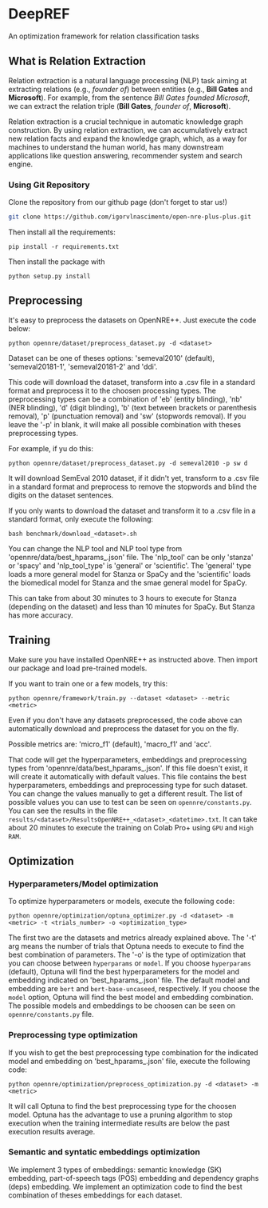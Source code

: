 # DeepREF

An optimization framework for relation classification tasks

## What is Relation Extraction

Relation extraction is a natural language processing (NLP) task aiming at extracting relations (e.g., *founder of*) between entities (e.g., **Bill Gates** and **Microsoft**). For example, from the sentence *Bill Gates founded Microsoft*, we can extract the relation triple (**Bill Gates**, *founder of*, **Microsoft**). 

Relation extraction is a crucial technique in automatic knowledge graph construction. By using relation extraction, we can accumulatively extract new relation facts and expand the knowledge graph, which, as a way for machines to understand the human world, has many downstream applications like question answering, recommender system and search engine. 

### Using Git Repository

Clone the repository from our github page (don't forget to star us!)

```bash
git clone https://github.com/igorvlnascimento/open-nre-plus-plus.git
```

Then install all the requirements:

```
pip install -r requirements.txt
```

Then install the package with 
```
python setup.py install
```

## Preprocessing

It's easy to preprocess the datasets on OpenNRE++. Just execute the code below:

```
python opennre/dataset/preprocess_dataset.py -d <dataset>
```

Dataset can be one of theses options: 'semeval2010' (default), 'semeval20181-1', 'semeval20181-2' and 'ddi'.

This code will download the dataset, transform into a .csv file in a standard format and preprocess it to the choosen processing types. The preprocessing types can be a combination of 'eb' (entity blinding), 'nb' (NER blinding), 'd' (digit blinding), 'b' (text between brackets or parenthesis removal), 'p' (punctuation removal) and 'sw' (stopwords removal). If you leave the '-p' in blank, it will make all possible combination  with theses preprocessing types. 

For example, if yu do this:
```
python opennre/dataset/preprocess_dataset.py -d semeval2010 -p sw d
```

It will download SemEval 2010 dataset, if it didn't yet, transform to a .csv file in a standard format and preprocess to remove the stopwords and blind the digits on the dataset sentences. 

If you only wants to download the dataset and transform it to a .csv file in a standard format, only execute the following:
```
bash benchmark/download_<dataset>.sh
```

You can change the NLP tool and NLP tool type from 'opennre/data/best_hparams_<dataset>.json' file. The 'nlp_tool' can be only 'stanza' or 'spacy' and 'nlp_tool_type' is 'general' or 'scientific'. The 'general' type loads a more general model for Stanza or SpaCy and the 'scientific' loads the biomedical model for Stanza and the smae general model for SpaCy.

This can take from about 30 minutes to 3 hours to execute for Stanza (depending on the dataset) and less than 10 minutes for SpaCy. But Stanza has more accuracy.

## Training

Make sure you have installed OpenNRE++ as instructed above. Then import our package and load pre-trained models.

If you want to train one or a few models, try this:
```
python opennre/framework/train.py --dataset <dataset> --metric <metric>
```

Even if you don't have any datasets preprocessed, the code above can automatically download and preprocess the dataset for you on the fly.

Possible metrics are: 'micro_f1' (default), 'macro_f1' and 'acc'.

That code will get the hyperparameters, embeddings and preprocessing types from 'opennre/data/best_hparams_<dataset>.json'. If this file doesn't exist, it will create it automatically with default values. This file contains the best hyperparameters, embeddings and preprocessing type for such dataset. You can change the values manually to get a different result. The list of possible values you can use to test can be seen on `opennre/constants.py`. You can see the results in the file `results/<dataset>/ResultsOpenNRE++_<dataset>_<datetime>.txt`. It can take about 20 minutes to execute the training on Colab Pro+ using `GPU` and `High RAM`.

## Optimization

### Hyperparameters/Model optimization

To optimize hyperparameters or models, execute the following code:
```
python opennre/optimization/optuna_optimizer.py -d <dataset> -m <metric> -t <trials_number> -o <optimization_type>
```

The first two are the datasets and metrics already explained above. The '-t' arg means the number of trials that Optuna needs to execute to find the best combination of parameters. The '-o' is the type of optimization that you can choose between `hyperparams` or `model`. If you choose `hyperparams` (default), Optuna will find the best hyperparameters for the model and embedding indicated on 'best_hparams_<dataset>.json' file. The default model and embedding are `bert` and `bert-base-uncaseed`, respectively. If you choose the `model` option, Optuna will find the best model and embedding combination. The possible models and embeddings to be choosen can be seen on `opennre/constants.py` file. 

### Preprocessing type optimization

If you wish to get the best preprocessing type combination for the indicated model and embedding on 'best_hparams_<dataset>.json' file, execute the following code:
```
python opennre/optimization/preprocess_optimization.py -d <dataset> -m <metric>
```

It will call Optuna to find the best preprocessing type for the choosen model. Optuna has the advantage to use a pruning algorithm to stop execution when the training intermediate results are below the past execution results average.

### Semantic and syntatic embeddings optimization

We implement 3 types of embeddings: semantic knowledge (SK) embedding, part-of-speech tags (POS) embedding and dependency graphs (deps) embedding. We implement an optimization code to find the best combination of theses embeddings for each dataset. 